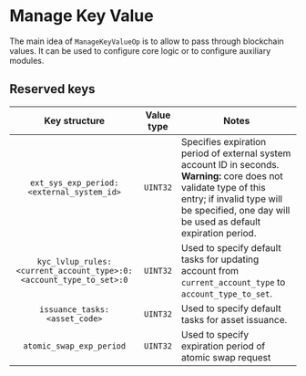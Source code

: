 # Manage Key Value

The main idea of `ManageKeyValueOp` is to allow to pass through blockchain values. It can be used to configure core logic or to configure auxiliary modules.

## Reserved keys

|                            Key structure                           | Value type | Notes                                                                                                                                                                                                               |
|:------------------------------------------------------------------:|:----------:|---------------------------------------------------------------------------------------------------------------------------------------------------------------------------------------------------------------------|
|              `ext_sys_exp_period:<external_system_id>`             |  `UINT32`  | Specifies expiration period of external system account ID in seconds. **Warning:** core does not validate type of this entry; if invalid type will be specified, one day will be used as default expiration period. |
| `kyc_lvlup_rules:<current_account_type>:0:<account_type_to_set>:0` |  `UINT32`  | Used to specify default tasks for updating account from `current_account_type` to `account_type_to_set`.                                                                                                            |
|                   `issuance_tasks: <asset_code>`                   |  `UINT32`  | Used to specify default tasks for asset issuance.                                                                                                                                                                    |
|                   `atomic_swap_exp_period`                   |  `UINT32`  | Used to specify expiration period of atomic swap request                                                                                                                                                                  |